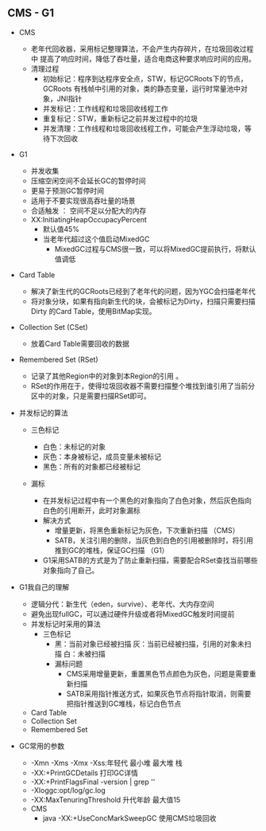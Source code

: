 ## CMS - G1

* CMS 
    - 老年代回收器，采用标记整理算法，不会产生内存碎片，在垃圾回收过程中
    提高了响应时间，降低了吞吐量，适合电商这种要求响应时间的应用。  
    - 清理过程  
        - 初始标记：程序到达程序安全点，STW，标记GCRoots下的节点， GCRoots
        有栈帧中引用的对象，类的静态变量，运行时常量池中对象，JNI指针  
        - 并发标记：工作线程和垃圾回收线程工作  
        - 重复标记：STW，重新标记之前并发过程中的垃圾  
        - 并发清理：工作线程和垃圾回收线程工作，可能会产生浮动垃圾，等待下次回收  

* G1
    - 并发收集  
    - 压缩空闲空间不会延长GC的暂停时间  
    - 更易于预测GC暂停时间  
    - 适用于不要实现很高吞吐量的场景  
    - 合适触发 ： 空间不足以分配大的内存  
    - XX:InitiatingHeapOccupacyPercent  
      - 默认值45%
      - 当老年代超过这个值启动MixedGC  
          - MixedGC过程与CMS很一致，可以将MixedGC提前执行，将默认值调低
* Card Table
    - 解决了新生代的GCRoots已经到了老年代的问题，因为YGC会扫描老年代  
    - 将对象分块，如果有指向新生代的块，会被标记为Dirty，扫描只需要扫描Dirty
    的Card Table，使用BitMap实现。
    
* Collection Set (CSet)  
    - 放着Card Table需要回收的数据

* Remembered Set (RSet)                    
    - 记录了其他Region中的对象到本Region的引用  。
    - RSet的作用在于，使得垃圾回收器不需要扫描整个堆找到谁引用了当前分区中的对象，只是需要扫描RSet即可。  
    
    
* 并发标记的算法  
    - 三色标记  
        - 白色：未标记的对象  
        - 灰色：本身被标记，成员变量未被标记  
        - 黑色：所有的对象都已经被标记

    - 漏标  
        - 在并发标记过程中有一个黑色的对象指向了白色对象，然后灰色指向白色的引用断开，此时对象漏标
        - 解决方式  
            - 增量更新，将黑色重新标记为灰色，下次重新扫描  （CMS）
            - SATB，关注引用的删除，当灰色到白色的引用被删除时，将引用推到GC的堆栈，保证GC扫描 （G1）
        - G1采用SATB的方式是为了防止重新扫描，需要配合RSet查找当前哪些对象指向了自己。
        
        
 * G1我自己的理解
    - 逻辑分代：新生代（eden，survive）、老年代、大内存空间
    - 避免出现fullGC，可以通过硬件升级或者将MixedGC触发时间提前
    - 并发标记时采用的算法  
        - 三色标记  
            - 黑：当前对象已经被扫描 灰：当前已经被扫描，引用的对象未扫描 白：未被扫描
            - 漏标问题  
                - CMS采用增量更新，重置黑色节点颜色为灰色，问题是需要重新扫描
                - SATB采用指针推送方式，如果灰色节点将指针取消，则需要把指针推送到GC堆栈，标记白色节点
    - Card Table  
    - Collection Set  
    - Remembered Set              


* GC常用的参数
    - -Xmn -Xms -Xmx -Xss:年轻代 最小堆 最大堆 栈
    - -XX:+PrintGCDetails 打印GC详情
    - -XX:+PrintFlagsFinal -version | grep '' 
    - -Xloggc:opt/log/gc.log
    - -XX:MaxTenuringThreshold 升代年龄 最大值15
    - CMS  
        - java -XX:+UseConcMarkSweepGC 使用CMS垃圾回收            